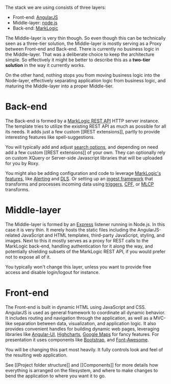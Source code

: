 The stack we are using consists of three layers:

- Front-end: [AngularJS](https://angularjs.org/)
- Middle-layer: [node.js](http://nodejs.org/)
- Back-end: [MarkLogic](http://marklogic.com)

The Middle-layer is very thin though. So even though this can be technically seen as a three-tier solution, the Middle-layer is mostly serving as a Proxy between Front-end and Back-end. There is currently no business logic in the Middle-layer. That was a deliberate choice to keep the architecture simple. So effectively it might be better to describe this as a **two-tier solution** in the way it currently works.

On the other hand, nothing stops you from moving business logic into the
Node-layer, effectively separating application logic from business logic, and
maturing the Middle-layer into a proper Middle-tier.

# Back-end

The Back-end is formed by a [MarkLogic REST
API](http://docs.marklogic.com/guide/rest-dev) HTTP server instance. The
template tries to utilize the existing REST API as much as possible for all its
needs. It adds just a few custom [[REST extensions]], partly to provide
interesting features like spell-suggestions.

You will typically add and adjust [search
options](https://docs.marklogic.com/guide/search-dev/query-options), and
depending on need add a few custom [[REST extensions]] of your own. They can
optionally rely on custom XQuery or Server-side Javascript libraries that will
be uploaded for you by Roxy.

You might also be adding configuration and code to leverage [MarkLogic's
features](http://docs.marklogic.com/guide/app-dev), like
[Alerting](https://docs.marklogic.com/guide/search-dev/alerts) and
[DLS](https://help.marklogic.com/knowledgebase/article/View/150/0/searching-across-latest-version-of-managed-documents).
Or setting up an [ingest framework](http://docs.marklogic.com/guide/ingestion)
that transforms and processes incoming data using
[triggers](https://docs.marklogic.com/guide/app-dev/triggers),
[CPF](https://docs.marklogic.com/guide/cpf), or
[MLCP](https://docs.marklogic.com/guide/ingestion/content-pump) transforms.

# Middle-layer

The Middle-layer is formed by an [Express](http://expressjs.com/) listener running in Node.js. In this case it is very thin. It merely hosts the static files including the AngularJS-related JavaScript and HTML templates, third-party JavaScript, styling, and images. Next to this it mostly serves as a proxy for REST calls to the MarkLogic back-end, handling authentication for it along the way, and potentially shielding subsets of the MarkLogic REST API, if you would prefer not to expose all of it.

You typically won't change this layer, unless you want to provide free access and disable login/logout for instance.

# Front-end

The Front-end is built in dynamic HTML using JavaScript and CSS. AngularJS is used as general framework to coordinate all dynamic behavior. It includes routing and navigation through the application, as well as a MVC-like separation between data, visualization, and application logic. It also provides convenient handles for building dynamic web pages, leveraging libraries like [Angular-UI](http://angular-ui.github.io/), [Highcharts](http://www.highcharts.com/), [Google Maps](https://developers.google.com/maps/documentation/javascript/3.exp/reference) for fancy features. For presentation it uses components like [Bootstrap](http://getbootstrap.com/), and [Font-Awesome](http://fortawesome.github.io/Font-Awesome/).

You will be changing this part most heavily. It fully controls look and feel of the resulting web application.

See [[Project folder structure]] and [[Components]] for more details how everything is arranged on the filesystem, and where to make changes to bend the application to where you want it to go.
